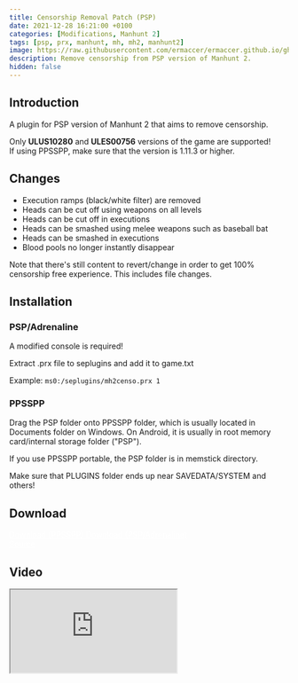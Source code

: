 ```yaml
---
title: Censorship Removal Patch (PSP)
date: 2021-12-28 16:21:00 +0100
categories: [Modifications, Manhunt 2]
tags: [psp, prx, manhunt, mh, mh2, manhunt2]   
image: https://raw.githubusercontent.com/ermaccer/ermaccer.github.io/gh-pages/assets/mods/mh2/cens.jpg
description: Remove censorship from PSP version of Manhunt 2.
hidden: false
---
```

## Introduction
A plugin for PSP version of Manhunt 2 that aims to remove censorship.

<div class="alert bg-dark">
 Only <b>ULUS10280</b> and <b>ULES00756</b> versions of the game are supported!
</div>

<div class="alert bg-dark">
    If using PPSSPP, make sure that the version is 1.11.3 or higher.
</div>


## Changes

- Execution ramps (black/white filter) are removed
- Heads can be cut off using weapons on all levels
- Heads can be cut off in executions
- Heads can be smashed using melee weapons such as baseball bat
- Heads can be smashed in executions 
- Blood pools no longer instantly disappear


Note that there's still content to revert/change in order to get 100% censorship free experience.
This includes file changes.



## Installation 


### PSP/Adrenaline

<div class="alert bg-dark">
 A modified console is required!
</div>

Extract .prx file to seplugins and add it to game.txt

Example:
`ms0:/seplugins/mh2censo.prx 1`

### PPSSPP

Drag the PSP folder onto PPSSPP folder, which is usually located in Documents folder on Windows. On Android, it is usually in root memory card/internal storage folder ("PSP").

If you use PPSSPP portable, the PSP folder is in memstick directory.

Make sure that PLUGINS folder ends up near SAVEDATA/SYSTEM and others!


## Download

<a class="btn btn-block btn-dark bg-dark text-gray btn-lg" style="color: white;" href="https://github.com/ermaccer/Manhunt2.CensorshipPatch/releases/latest/download/MH2CensorshipPatch_PPSSPP.zip" role="button">
<i class="fas fa-download"></i>
Download (PPSSPP)
</a>

<a class="btn btn-block btn-dark bg-dark text-gray btn-lg" style="color: white;" href="https://github.com/ermaccer/Manhunt2.CensorshipPatch/releases/latest/download/MH2CensorshipPatch.zip" role="button">
<i class="fas fa-download"></i>
Download (PSP/Adrenaline)
</a>
<br>
<a class="btn btn-block btn-dark bg-dark text-gray btn-lg" style="color: white;" href="https://github.com/ermaccer/Manhunt2.CensorshipPatch/" role="button">
<i class="fab fa-github"></i>
Source
</a>


## Video
<div class="embed-responsive embed-responsive-16by9">
  <iframe class="embed-responsive-item" src="https://www.youtube.com/embed/R7i2OwsYpOA" allowfullscreen></iframe>
</div>


